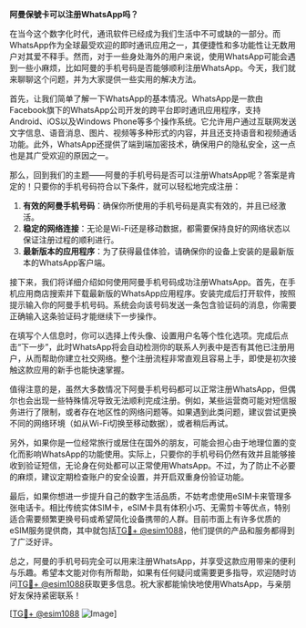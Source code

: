 **阿曼保號卡可以注册WhatsApp吗？**

在当今这个数字化时代，通讯软件已经成为我们生活中不可或缺的一部分。而WhatsApp作为全球最受欢迎的即时通讯应用之一，其便捷性和多功能性让无数用户对其爱不释手。然而，对于一些身处海外的用户来说，使用WhatsApp可能会遇到一些小麻烦，比如阿曼的手机号码是否能够顺利注册WhatsApp。今天，我们就来聊聊这个问题，并为大家提供一些实用的解决方法。

首先，让我们简单了解一下WhatsApp的基本情况。WhatsApp是一款由Facebook旗下的WhatsApp公司开发的跨平台即时通讯应用程序，支持Android、iOS以及Windows Phone等多个操作系统。它允许用户通过互联网发送文字信息、语音消息、图片、视频等多种形式的内容，并且还支持语音和视频通话功能。此外，WhatsApp还提供了端到端加密技术，确保用户的隐私安全，这一点也是其广受欢迎的原因之一。

那么，回到我们的主题——阿曼的手机号码是否可以注册WhatsApp呢？答案是肯定的！只要你的手机号码符合以下条件，就可以轻松地完成注册：

1. **有效的阿曼手机号码**：确保你所使用的手机号码是真实有效的，并且已经激活。
2. **稳定的网络连接**：无论是Wi-Fi还是移动数据，都需要保持良好的网络状态以保证注册过程的顺利进行。
3. **最新版本的应用程序**：为了获得最佳体验，请确保你的设备上安装的是最新版本的WhatsApp客户端。

接下来，我们将详细介绍如何使用阿曼手机号码成功注册WhatsApp。首先，在手机应用商店搜索并下载最新版的WhatsApp应用程序。安装完成后打开软件，按照提示输入你的阿曼手机号码。系统会向该号码发送一条包含验证码的消息，你需要正确输入这条验证码才能继续下一步操作。

在填写个人信息时，你可以选择上传头像、设置用户名等个性化选项。完成后点击“下一步”，此时WhatsApp将会自动检测你的联系人列表中是否有其他已注册用户，从而帮助你建立社交网络。整个注册流程非常直观且容易上手，即使是初次接触这款应用的新手也能快速掌握。

值得注意的是，虽然大多数情况下阿曼手机号码都可以正常注册WhatsApp，但偶尔也会出现一些特殊情况导致无法顺利完成注册。例如，某些运营商可能对短信服务进行了限制，或者存在地区性的网络问题等。如果遇到此类问题，建议尝试更换不同的网络环境（如从Wi-Fi切换至移动数据），或者稍后再试。

另外，如果你是一位经常旅行或居住在国外的朋友，可能会担心由于地理位置的变化而影响WhatsApp的功能使用。实际上，只要你的手机号码仍然有效并且能够接收到验证短信，无论身在何处都可以正常使用WhatsApp。不过，为了防止不必要的麻烦，建议定期检查账户的安全设置，并开启双重身份验证功能。

最后，如果你想进一步提升自己的数字生活品质，不妨考虑使用eSIM卡来管理多张电话卡。相比传统实体SIM卡，eSIM卡具有体积小巧、无需剪卡等优点，特别适合需要频繁更换号码或希望简化设备携带的人群。目前市面上有许多优质的eSIM服务提供商，其中就包括[TG💪+ @esim1088](https://t.me/s/esim1088)，他们提供的产品和服务都得到了广泛好评。

总之，阿曼的手机号码完全可以用来注册WhatsApp，并享受这款应用带来的便利与乐趣。希望本文能对你有所帮助，如果有任何疑问或需要更多指导，欢迎随时访问[TG💪+ @esim1088](https://t.me/s/esim1088)获取更多信息。祝大家都能愉快地使用WhatsApp，与亲朋好友保持紧密联系！

[[TG💪+ @esim1088](https://t.me/s/esim1088) ![Image](https://i.postimg.cc/4NQfJmqS/Snipaste-2025-05-13-00-14-12.png)]
